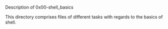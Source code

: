 Description of 0x00-shell_basics

This directory comprises files of different tasks with regards to the basics of shell.